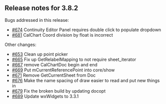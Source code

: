 ## Release notes for 3.8.2

Bugs addressed in this release:

* [#674](../../issues/674) Continuity Editor Panel requires double click to populate dropdown
* [#681](../../issues/681) CalChart Coord division by float is incorrect

Other changes:

* [#653](../../issues/653) Clean up point picker
* [#665](../../issues/665) Fix up GetRelabelMapping to not require sheet_iterator
* [#667](../../issues/667) remove CalChartDoc begin and end
* [#669](../../issues/669) Put mCurrentReferencePoint into core/show
* [#671](../../issues/671) Remove GetCurrentSheet from Doc
* [#676](../../issues/676) Make the name spacing of draw easier to read and put new things in
* [#679](../../issues/679) Fix the broken build by updating docopt
* [#689](../../issues/689) Update wxWidgets to 3.3.1


